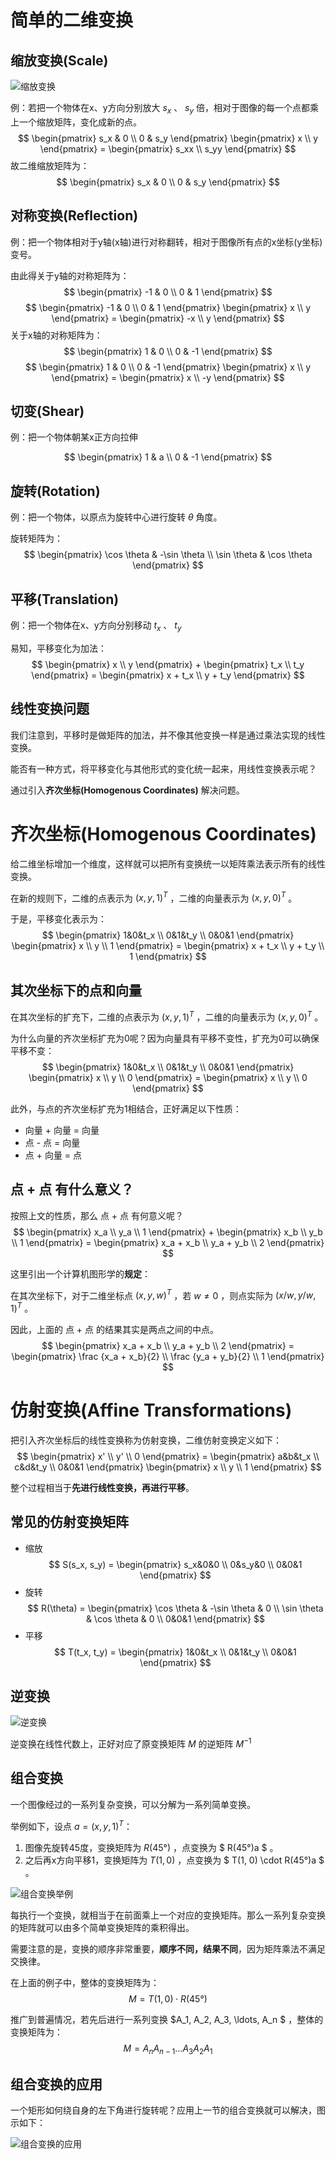 <!--
 * @Autor: Guo Kainan
 * @Date: 2021-08-27 11:20:28
 * @LastEditors: Guo Kainan
 * @LastEditTime: 2021-08-29 08:09:25
 * @Description: 
-->
# 简单的二维变换

## 缩放变换(Scale)
![缩放变换](images/2021-08-28-09-49-07.png)

例：若把一个物体在x、y方向分别放大 $s_x$ 、 $s_y$ 倍，相对于图像的每一个点都乘上一个缩放矩阵，变化成新的点。
$$ \begin{pmatrix} s_x & 0 \\ 0 & s_y \end{pmatrix} \begin{pmatrix} x \\ y \end{pmatrix} = \begin{pmatrix} s_xx \\ s_yy \end{pmatrix} $$
故二维缩放矩阵为：
$$ \begin{pmatrix} s_x & 0 \\ 0 & s_y \end{pmatrix} $$

## 对称变换(Reflection)
例：把一个物体相对于y轴(x轴)进行对称翻转，相对于图像所有点的x坐标(y坐标)变号。

由此得关于y轴的对称矩阵为：
$$ \begin{pmatrix} -1 & 0 \\ 0 & 1 \end{pmatrix} $$
$$ \begin{pmatrix} -1 & 0 \\ 0 & 1 \end{pmatrix} \begin{pmatrix} x \\ y \end{pmatrix} = \begin{pmatrix} -x \\ y \end{pmatrix} $$
关于x轴的对称矩阵为：
$$ \begin{pmatrix} 1 & 0 \\ 0 & -1 \end{pmatrix} $$
$$ \begin{pmatrix} 1 & 0 \\ 0 & -1 \end{pmatrix} \begin{pmatrix} x \\ y \end{pmatrix} = \begin{pmatrix} x \\ -y \end{pmatrix} $$

## 切变(Shear)
例：把一个物体朝某x正方向拉伸

$$ \begin{pmatrix} 1 & a \\ 0 & -1 \end{pmatrix} $$

## 旋转(Rotation)
例：把一个物体，以原点为旋转中心进行旋转 $\theta$ 角度。

旋转矩阵为：
$$ \begin{pmatrix} \cos \theta & -\sin \theta \\ \sin \theta & \cos \theta \end{pmatrix} $$

## 平移(Translation)
例：把一个物体在x、y方向分别移动 $t_x$ 、 $t_y$

易知，平移变化为加法：
$$ \begin{pmatrix} x \\ y \end{pmatrix} + \begin{pmatrix} t_x \\ t_y \end{pmatrix} = \begin{pmatrix} x + t_x \\ y + t_y \end{pmatrix} $$

## 线性变换问题
我们注意到，平移时是做矩阵的加法，并不像其他变换一样是通过乘法实现的线性变换。

能否有一种方式，将平移变化与其他形式的变化统一起来，用线性变换表示呢？

通过引入**齐次坐标(Homogenous Coordinates)** 解决问题。

# 齐次坐标(Homogenous Coordinates)
给二维坐标增加一个维度，这样就可以把所有变换统一以矩阵乘法表示所有的线性变换。

在新的规则下，二维的点表示为 $(x, y, 1)^T$ ，二维的向量表示为 $(x, y, 0)^T$ 。

于是，平移变化表示为：
$$ \begin{pmatrix} 1&0&t_x \\ 0&1&t_y \\ 0&0&1 \end{pmatrix} \begin{pmatrix} x \\ y \\ 1 \end{pmatrix} = \begin{pmatrix} x + t_x \\ y + t_y \\ 1 \end{pmatrix} $$

## 其次坐标下的点和向量
在其次坐标的扩充下，二维的点表示为 $(x, y, 1)^T$ ，二维的向量表示为 $(x, y, 0)^T$ 。

为什么向量的齐次坐标扩充为0呢？因为向量具有平移不变性，扩充为0可以确保平移不变：
$$ \begin{pmatrix} 1&0&t_x \\ 0&1&t_y \\ 0&0&1 \end{pmatrix} \begin{pmatrix} x \\ y \\ 0 \end{pmatrix} = \begin{pmatrix} x \\ y \\ 0 \end{pmatrix} $$

此外，与点的齐次坐标扩充为1相结合，正好满足以下性质：
- 向量 + 向量 = 向量
- 点 - 点 = 向量
- 点 + 向量 = 点

## 点 + 点 有什么意义？
按照上文的性质，那么 点 + 点 有何意义呢？
$$ \begin{pmatrix} x_a \\ y_a \\ 1 \end{pmatrix} + \begin{pmatrix} x_b \\ y_b \\ 1 \end{pmatrix} = \begin{pmatrix} x_a + x_b \\ y_a + y_b \\ 2 \end{pmatrix} $$

这里引出一个计算机图形学的**规定**：

在其次坐标下，对于二维坐标点 $(x, y, w)^T$ ，若 $w \ne 0$ ，则点实际为 $(x/w, y/w, 1)^T$ 。

因此，上面的  点 + 点 的结果其实是两点之间的中点。
$$ \begin{pmatrix} x_a + x_b \\ y_a + y_b \\ 2 \end{pmatrix} = \begin{pmatrix} \frac {x_a + x_b}{2} \\ \frac {y_a + y_b}{2} \\ 1 \end{pmatrix} $$

# 仿射变换(Affine Transformations)
把引入齐次坐标后的线性变换称为仿射变换，二维仿射变换定义如下：
$$ \begin{pmatrix} x' \\ y' \\ 0 \end{pmatrix} = \begin{pmatrix} a&b&t_x \\ c&d&t_y \\ 0&0&1 \end{pmatrix} \begin{pmatrix} x \\ y \\ 1 \end{pmatrix} $$

整个过程相当于**先进行线性变换，再进行平移**。

## 常见的仿射变换矩阵
- 缩放
$$ S(s_x, s_y) = \begin{pmatrix} s_x&0&0 \\ 0&s_y&0 \\ 0&0&1 \end{pmatrix} $$
- 旋转
$$ R(\theta) = \begin{pmatrix} \cos \theta & -\sin \theta & 0 \\ \sin \theta & \cos \theta & 0 \\ 0&0&1 \end{pmatrix} $$ 
- 平移
$$ T(t_x, t_y) = \begin{pmatrix} 1&0&t_x \\ 0&1&t_y \\ 0&0&1 \end{pmatrix} $$

## 逆变换
![逆变换](images/2021-08-28-10-44-50.png)

逆变换在线性代数上，正好对应了原变换矩阵 $M$ 的逆矩阵 $M^{-1}$

## 组合变换
一个图像经过的一系列复杂变换，可以分解为一系列简单变换。

举例如下，设点 $a = (x, y, 1)^T$：
1. 图像先旋转45度，变换矩阵为 $R(45°)$ ，点变换为 $ R(45°)a $ 。
2. 之后再x方向平移1，变换矩阵为 $T(1, 0)$ ，点变换为 $ T(1, 0) \cdot R(45°)a $ 。

![组合变换举例](images/2021-08-28-10-59-30.png)

每执行一个变换，就相当于在前面乘上一个对应的变换矩阵。那么一系列复杂变换的矩阵就可以由多个简单变换矩阵的乘积得出。

需要注意的是，变换的顺序非常重要，**顺序不同，结果不同**，因为矩阵乘法不满足交换律。

在上面的例子中，整体的变换矩阵为：
$$ M = T(1, 0) \cdot R(45°) $$

推广到普遍情况，若先后进行一系列变换 $A_1, A_2, A_3, \ldots, A_n $ ，整体的变换矩阵为：
$$ M = A_nA_{n-1} \ldots A_3A_2A_1 $$

## 组合变换的应用
一个矩形如何绕自身的左下角进行旋转呢？应用上一节的组合变换就可以解决，图示如下：

![组合变换的应用](images/2021-08-28-10-58-48.png)


















